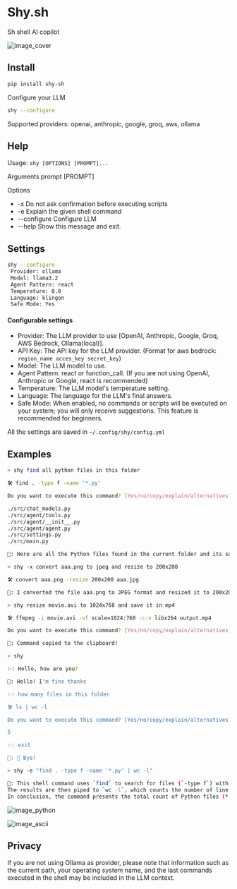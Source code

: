 # Shy.sh

Sh shell AI copilot

![image_cover](./docs/images/sh.gif)

## Install

```sh
pip install shy-sh
```

Configure your LLM

```sh
shy --configure
```

Supported providers: openai, anthropic, google, groq, aws, ollama

## Help

Usage: `shy [OPTIONS] [PROMPT]...`

Arguments
prompt [PROMPT]

Options

- -x Do not ask confirmation before executing scripts
- -e Explain the given shell command
- --configure Configure LLM
- --help Show this message and exit.

## Settings

```sh
shy --configure
 Provider: ollama
 Model: llama3.2
 Agent Pattern: react
 Temperature: 0.0
 Language: klingon
 Safe Mode: Yes
```

#### Configurable settings

- Provider: The LLM provider to use [OpenAI, Anthropic, Google, Groq, AWS Bedrock, Ollama(local)].
- API Key: The API key for the LLM provider. (Format for aws bedrock: `region_name acces_key secret_key`)
- Model: The LLM model to use.
- Agent Pattern: react or function_call. (If you are not using OpenAI, Anthropic or Google, react is recommended)
- Temperature: The LLM model's temperature setting.
- Language: The language for the LLM's final answers.
- Safe Mode: When enabled, no commands or scripts will be executed on your system; you will only receive suggestions. This feature is recommended for beginners.

All the settings are saved in `~/.config/shy/config.yml`

## Examples

```sh
> shy find all python files in this folder

🛠️ find . -type f -name '*.py'

Do you want to execute this command? [Yes/no/copy/explain/alternatives]:

./src/chat_models.py
./src/agent/tools.py
./src/agent/__init__.py
./src/agent/agent.py
./src/settings.py
./src/main.py

🤖: Here are all the Python files found in the current folder and its subfolders.
```

```sh
> shy -x convert aaa.png to jpeg and resize to 200x200

🛠️ convert aaa.png -resize 200x200 aaa.jpg

🤖: I converted the file aaa.png to JPEG format and resized it to 200x200 pixels.
```

```sh
> shy resize movie.avi to 1024x768 and save it in mp4

🛠️ ffmpeg -i movie.avi -vf scale=1024:768 -c:v libx264 output.mp4

Do you want to execute this command? [Yes/no/copy/explain/alternatives]: c

🤖: Command copied to the clipboard!
```

```sh
> shy

✨: Hello, how are you?

🤖: Hello! I'm fine thanks

✨: how many files in this folder

🛠️ ls | wc -l

Do you want to execute this command? [Yes/no/copy/explain/alternatives]:

5

✨: exit

🤖: 👋 Bye!
```

```sh
> shy -e "find . -type f -name '*.py' | wc -l"

🤖: This shell command uses `find` to search for files (`-type f`) with the extension `.py` (`-name '*.py'`) in the current directory (`.`) and its subdirectories.
The results are then piped to `wc -l`, which counts the number of line.
In conclusion, the command presents the total count of Python files (*.py) located within the current directory and its subdirectories.
```

![image_python](./docs/images/python.gif)

![image_ascii](./docs/images/ascii.gif)

## Privacy

If you are not using Ollama as provider, please note that information such as the current path, your operating system name, and the last commands executed in the shell may be included in the LLM context.

